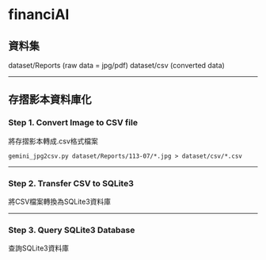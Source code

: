# financiAI

## 資料集
dataset/Reports (raw data = jpg/pdf)
dataset/csv (converted data)

---
## 存摺影本資料庫化

### Step 1. Convert Image to CSV file 
將存摺影本轉成.csv格式檔案<br>

`gemini_jpg2csv.py dataset/Reports/113-07/*.jpg > dataset/csv/*.csv`<br>

---
### Step 2. Transfer CSV to SQLite3 
將CSV檔案轉換為SQLite3資料庫<br>

---
### Step 3. Query SQLite3 Database
查詢SQLite3資料庫<br>
